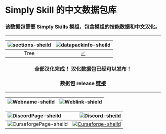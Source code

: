 # Simply Skill 的中文数据包库
### 该数据包需要 Simply Skills 模组，包含模组的技能数据和中文汉化。

****
<div align="center">

|![sections-sheild]|![datapackinfo-sheild]|
|:----:|:----:|
|Tree|[✅][link-tree]|

### 全部汉化完成！ 汉化数据包已经可以发布！
### 数据包 release [链接][release]

</div>

****
<div align="center">

|![Webname-sheild]|![Weblink-shield]|
|:-----:|:-----:|

|![DiscordPage-sheild]|[![Discord-sheild]][Discord]|
|:-----|-----:|
|![CurseforgePage-sheild]|[![Curseforge-sheild]][Curseforge]|

</div>

[Weblink-shield]:https://img.shields.io/badge/链接-0?logo=Baidu&label=网站&labelColor=gray&color=blue
[Webname-sheild]:https://img.shields.io/badge/导航-0?logo=Baidu&label=网站&labelColor=gray&color=blue
[DiscordPage-sheild]:https://img.shields.io/badge/Discord-0?logo=Discord&color=black
[Discord-sheild]:https://img.shields.io/discord/1020119045925773382?color=5865f2&label=%20&logo=Discord&logoColor=ffffff&style=for-the-badge
[Discord]:https://discord.com/invite/tRUdaHx7gG
[CurseforgePage-sheild]:https://img.shields.io/badge/Curseforge-0?logo=Curseforge&color=black
[Curseforge-sheild]:https://img.shields.io/badge/890301-0?logo=Curseforge&label=Curseforge&color=blue
[Curseforge]:https://www.curseforge.com/minecraft/mc-mods/simply-skills
[datapackinfo-sheild]:https://img.shields.io/badge/Translations_Progress-0?logo=Github&label=翻译进度&color=blue
[sections-sheild]:https://img.shields.io/badge/Files_Name-0?logo=Github&label=文件名称&color=blue
[link-tree]:https://github.com/White-Biggy/Data-Pack-Translation-Lab/blob/main/simplyskillschinese/data/simplyskills/puffish_skills/categories/tree
[release]:https://github.com/White-Biggy/DataPack-Chinese-SimplySkills/releases/tag/1.0.0
[Issue]:https://github.com/White-Biggy/DataPack-Chinese-SimplySkills/issues
